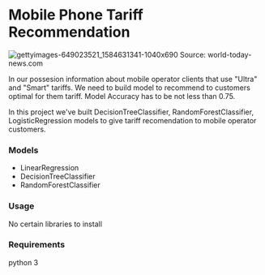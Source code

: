 # Mobile Phone Tariff Recommendation

![gettyimages-649023521_1584631341-1040x690](https://user-images.githubusercontent.com/92801594/155892582-937433a2-0631-4458-b0fa-160a899dba33.jpg)
Source: world-today-news.com

In our possesion information about mobile operator clients that use "Ultra" and "Smart" tariffs. We need to build model to recommend to customers optimal for them tariff. Model Accuracy has to be not less than 0.75.

In this project we've built DecisionTreeClassifier, RandomForestClassifier, LogisticRegression models to give tariff recomendation to mobile operator customers.

### Models
- LinearRegression
- DecisionTreeClassifier
- RandomForestClassifier

### Usage
No certain libraries to install

### Requirements
python 3

